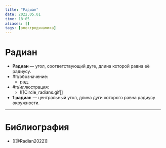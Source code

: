 ```yaml
---
title: "Радиан"
date: 2022.05.01
time: 18:05
aliases: []
tags: [электродинамика]
---
```


# Радиан

- **Радиан** — угол, соответствующий дуге, длина которой равна её радиусу.
- #π/обозначение:
	- рад.
- #π/иллюстрация:
	- ![[Circle_radians.gif]]
- **1 радиан** — центральный угол, длина дуги которого равна радиусу окружности.

---

# Библиография

- [[@Radian2022]]

